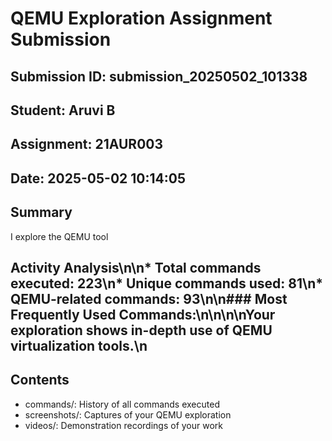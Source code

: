 # QEMU Exploration Assignment Submission

## Submission ID: submission_20250502_101338
## Student: Aruvi B
## Assignment: 21AUR003
## Date: 2025-05-02 10:14:05

## Summary
I explore the QEMU tool


## Activity Analysis\n\n* Total commands executed: 223\n* Unique commands used: 81\n* QEMU-related commands: 93\n\n### Most Frequently Used Commands:\n\n\n\nYour exploration shows in-depth use of QEMU virtualization tools.\n

## Contents
- commands/: History of all commands executed
- screenshots/: Captures of your QEMU exploration
- videos/: Demonstration recordings of your work
